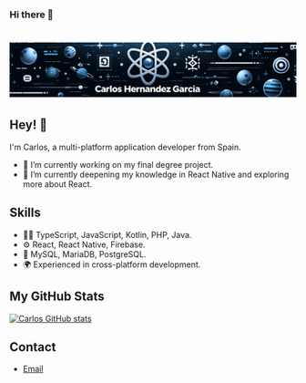 ### Hi there 👋
<h1 align="center">
  <img src="https://github.com/carloshg12/ProjectAssets/blob/main/Profile/banner.PNG?raw=true" alt="Carlos Hernandez" />
</h1>

## Hey! 👋
I'm Carlos, a multi-platform application developer from Spain.

- 🔭 I’m currently working on my final degree project.
- 🌱 I’m currently deepening my knowledge in React Native and exploring more about React.

## Skills
- 👨‍💻 TypeScript, JavaScript, Kotlin, PHP, Java.
- ⚙️ React, React Native, Firebase.
- 💽 MySQL, MariaDB, PostgreSQL.
- 🌍 Experienced in cross-platform development.

## My GitHub Stats
[![Carlos GitHub stats](https://github-readme-stats.vercel.app/api?username=carloshg12)](https://github.com/anuraghazra/github-readme-stats&hide=contribs,prs)

## Contact
- [Email](mailto:carloscharlyhg0@gmail.com)
<!--
- [@carloshg12](https://twitter.com/carloshg12) on Twitter
- [LinkedIn Profile](https://www.linkedin.com/in/carlos-hernandez/)
-->
<!--
**carloshg12/carloshg12** is a ✨ _special_ ✨ repository because its `README.md` (this file) appears on your GitHub profile.
Here are some ideas to get you started:

- 🔭 I’m currently working on ...
- 🌱 I’m currently learning ...
- 👯 I’m looking to collaborate on ...
- 🤔 I’m looking for help with ...
- 💬 Ask me about ...
- 📫 How to reach me: ...
- 😄 Pronouns: ...
- ⚡ Fun fact: ...
-->
